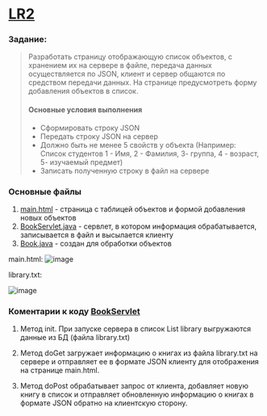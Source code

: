 # [LR2](https://github.com/Egorrss/OOP/tree/main/LR2_Json)

### Задание:
>Разработать страницу отображающую список объектов, с хранением их на сервере в файле, 
>передача данных осуществляется по JSON, клиент и сервер общаются по средством передачи данных. 
>На странице предусмотреть форму добавления объектов в список.
> #### Основные условия выполнения
>- Сформировать строку JSON
>- Передать строку JSON на сервер
>- Должно быть не менее 5 свойств у объекта (Например: Список студентов 1 - Имя, 2 - Фамилия,  3- группа, 4 - возраст,  5- изучаемый предмет)
>- Записать полученную строку в файл на сервере

### Основные файлы
1. [main.html](https://github.com/Egorrss/OOP/blob/main/LR2_Json/src/main/webapp/main.html) - страница с таблицей объектов и формой добавления новых объектов
2. [BookServlet.java](https://github.com/Egorrss/OOP/blob/main/LR2_Json/src/main/java/com/example/BookServlet.java) - сервлет, в котором информация обрабатывается, записывается в файл и высылается клиенту
3. [Book.java](https://github.com/Egorrss/OOP/blob/main/LR2_Json/src/main/java/com/example/Book.java) - создан для обработки объектов 

main.html:
![image](https://github.com/Egorrss/OOP/assets/129698533/4836e9c4-ea5b-4a58-b899-1c564e860be8)

library.txt:

![image](https://github.com/Egorrss/OOP/assets/129698533/81652063-cf6a-426d-b45c-2df50b938b22)

### Коментарии к коду [BookServlet](https://github.com/Egorrss/OOP/blob/main/LR2_Json/src/main/java/com/example/BookServlet.java)
1. Метод init. При запуске сервера в список List<Book> library выгружаются данные из БД (файла library.txt)

2. Метод doGet загружает информацию о книгах из файла library.txt на сервере и отправляет ее в формате JSON клиенту для отображения на странице main.html.

3. Метод doPost обрабатывает запрос от клиента, добавляет новую книгу в список и отправляет обновленную информацию о книгах в формате JSON обратно на клиентскую сторону.
